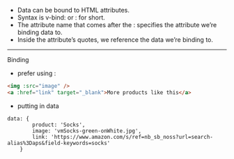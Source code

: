 - Data can be bound to HTML attributes.
- Syntax is v-bind: or : for short.
- The attribute name that comes after the : specifies the attribute we’re binding data to.
- Inside the attribute’s quotes, we reference the data we’re binding to.
---
Binding
- prefer using :
```html
<img :src="image" />
<a :href="link" target="_blank">More products like this</a>

```
- putting in data
```vue
data: {
        product: 'Socks',
        image: 'vmSocks-green-onWhite.jpg',
        link: 'https://www.amazon.com/s/ref=nb_sb_noss?url=search-alias%3Daps&field-keywords=socks'
    }
```
